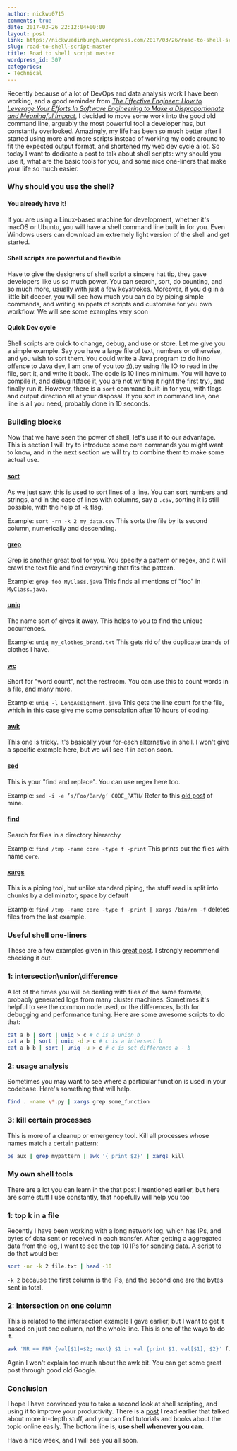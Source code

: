 ```yaml
---
author: nickwu0715
comments: true
date: 2017-03-26 22:12:04+00:00
layout: post
link: https://nickwuedinburgh.wordpress.com/2017/03/26/road-to-shell-script-master/
slug: road-to-shell-script-master
title: Road to shell script master
wordpress_id: 307
categories:
- Technical
---
```


Recently because of a lot of DevOps and data analysis work I have been working, and a good reminder from [_The Effective Engineer: How to Leverage Your Efforts In Software Engineering to Make a Disproportionate and Meaningful Impact_](https://www.amazon.com/gp/product/0996128107/ref=oh_aui_detailpage_o02_s00?ie=UTF8&psc=1), I decided to move some work into the good old command line, arguably the most powerful tool a developer has, but constantly overlooked. Amazingly, my life has been so much better after I started using more and more scripts instead of working my code around to fit the expected output format, and shortened my web dev cycle a lot. So today I want to dedicate a post to talk about shell scripts: why should you use it, what are the basic tools for you, and some nice one-liners that make your life so much easier.



### Why should you use the shell?





#### You already have it!



If you are using a Linux-based machine for development, whether it's macOS or Ubuntu, you will have a shell command line built in for you. Even Windows users can download an extremely light version of the shell and get started.



#### Shell scripts are powerful and flexible



Have to give the designers of shell script a sincere hat tip, they gave developers like us so much power. You can search, sort, do counting, and so much more, usually with just a few keystrokes. Moreover, if you dig in a little bit deeper, you will see how much you can do by piping simple commands, and writing snippets of scripts and customise for you own workflow. We will see some examples very soon



#### Quick Dev cycle



Shell scripts are quick to change, debug, and use or store. Let me give you a simple example. Say you have a large file of text, numbers or otherwise, and you wish to sort them. You could write a Java program to do it(no offence to Java dev, I am one of you too ;)),by using file IO to read in the file, sort it, and write it back. The code is 10 lines minimum. You will have to compile it, and debug it(face it, you are not writing it right the first try), and finally run it. However, there is a `sort` command built-in for you, with flags and output direction all at your disposal. If you sort in command line, one line is all you need, probably done in 10 seconds.



### Building blocks



Now that we have seen the power of shell, let's use it to our advantage. This is section I will try to introduce some core commands you might want to know, and in the next section we will try to combine them to make some actual use.



#### [sort](http://man7.org/linux/man-pages/man1/sort.1.html)



As we just saw, this is used to sort lines of a line. You can sort numbers and strings, and in the case of lines with columns, say a `.csv`, sorting it is still possible, with the help of `-k` flag.

Example: `sort -rn -k 2 my_data.csv` This sorts the file by its second column, numerically and descending.



#### [grep](http://man7.org/linux/man-pages/man1/egrep.1.html)



Grep is another great tool for you. You specify a pattern or regex, and it will crawl the text file and find everything that fits the pattern.

Example: `grep foo MyClass.java` This finds all mentions of "foo" in `MyClass.java`.



#### [uniq](http://man7.org/linux/man-pages/man1/uniq.1.html)



The name sort of gives it away. This helps to you to find the unique occurrences.

Example: `uniq my_clothes_brand.txt` This gets rid of the duplicate brands of clothes I have.



#### [wc](http://man7.org/linux/man-pages/man1/wc.1.html)



Short for "word count", not the restroom. You can use this to count words in a file, and many more.

Example: `uniq -l LongAssignment.java` This gets the line count for the file, which in this case give me some consolation after 10 hours of coding.



#### [awk](http://man7.org/linux/man-pages/man1/awk.1p.html)



This one is tricky. It's basically your for-each alternative in shell. I won't give a specific example here, but we will see it in action soon.



#### [sed](http://man7.org/linux/man-pages/man1/sed.1.html)



This is your "find and replace". You can use regex here too.

Example: `sed -i -e ’s/Foo/Bar/g’ CODE_PATH/` Refer to this [old post](https://nickwuedinburgh.wordpress.com/2016/07/23/refactoring-startegy-and-to0ls/) of mine.



#### [find](http://man7.org/linux/man-pages/man1/find.1.html)



Search for files in a directory hierarchy

Example: `find /tmp -name core -type f -print` This prints out the files with name `core`.

#### [xargs](http://man7.org/linux/man-pages/man1/xargs.1.html)
This is a piping tool, but unlike standard piping, the stuff read is split into chunks by a deliminator, space by default

Example: `find /tmp -name core -type f -print | xargs /bin/rm -f` deletes files from the last example.



### Useful shell one-liners



These are a few examples given in this [great post](https://www.quora.com/What-are-the-most-useful-Swiss-army-knife-one-liners-on-Unix). I strongly recommend checking it out.



### 1: intersection\union\difference



A lot of the times you will be dealing with files of the same formate, probably generated logs from many cluster machines. Sometimes it's helpful to see the common node used, or the differences, both for debugging and performance tuning. Here are some awesome scripts to do that:

~~~bash
cat a b | sort | uniq > c # c is a union b
cat a b | sort | uniq -d > c # c is a intersect b
cat a b b | sort | uniq -u > c # c is set difference a - b
~~~



### 2: usage analysis



Sometimes you may want to see where a particular function is used in your codebase. Here's something that will help.

~~~bash
find . -name \*.py | xargs grep some_function
~~~



### 3: kill certain processes



This is more of a cleanup or emergency tool. Kill all processes whose names match a certain pattern:

~~~bash
ps aux | grep mypattern | awk '{ print $2}' | xargs kill
~~~



### My own shell tools



There are a lot you can learn in the that post I mentioned earlier, but here are some stuff I use constantly, that hopefully will help you too



### 1: top k in a file



Recently I have been working with a long network log, which has IPs, and bytes of data sent or received in each transfer. After getting a aggregated data from the log, I want to see the top 10 IPs for sending data. A script to do that would be:

~~~bash
sort -nr -k 2 file.txt | head -10
~~~

`-k 2` because the first column is the IPs, and the second one are the bytes sent in total.



### 2: Intersection on one column



This is related to the intersection example I gave earlier, but I want to get it based on just one column, not the whole line. This is one of the ways to do it.

~~~bash
awk 'NR == FNR {val[$1]=$2; next} $1 in val {print $1, val[$1], $2}' file1 file2
~~~

Again I won't explain too much about the awk bit. You can get some great post through good old Google.



### Conclusion



I hope I have convinced you to take a second look at shell scripting, and using it to improve your productivity. There is a [post](https://dev.to/thiht/shell-scripts-matter) I read earlier that talked about more in-depth stuff, and you can find tutorials and books about the topic online easily. The bottom line is, **use shell whenever you can**.

Have a nice week, and I will see you all soon.
